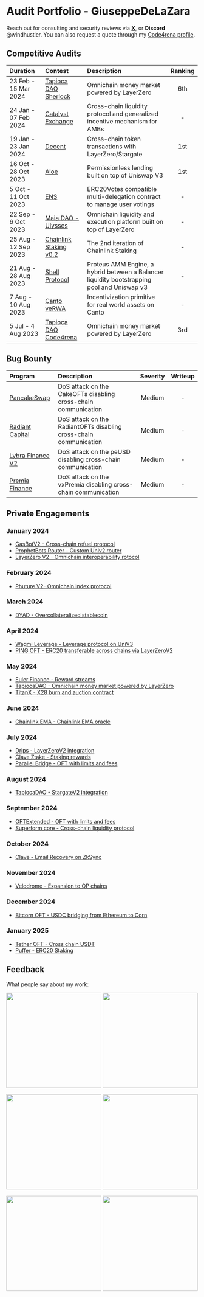 # Audit Portfolio - GiuseppeDeLaZara

Reach out for consulting and security reviews via [**X**](https://twitter.com/windhustler), or **Discord** @windhustler.
You can also request a quote through my [Code4rena profile](https://code4rena.com/@windhustler).

## Competitive Audits

| Duration             | Contest                                                                       | Description                                                                                 | Ranking |
|:---------------------|:------------------------------------------------------------------------------|:--------------------------------------------------------------------------------------------|:-------:|
| 23 Feb - 15 Mar 2024 | [Tapioca DAO Sherlock](./reports/Tapioca-DAO-Sherlock-Security-Review.md)     | Omnichain money market powered by LayerZero                                                 |   6th   |
| 24 Jan - 07 Feb 2024 | [Catalyst Exchange](./reports/Catalyst-Exchange-Security-Review.md)           | Cross-chain liquidity protocol and generalized incentive mechanism for AMBs                 |    -    |
| 19 Jan - 23 Jan 2024 | [Decent](./reports/Decent-Security-Review.md)                                 | Cross-chain token transactions with LayerZero/Stargate                                      |   1st   |
| 16 Oct - 28 Oct 2023 | [Aloe](./reports/Aloe-Security-Review.md)                                     | Permissionless lending built on top of Uniswap V3                                           |   1st   |
| 5 Oct - 11 Oct 2023  | [ENS](./reports/ENS-Security-Review.md)                                       | ERC20Votes compatible multi-delegation contract to manage user votings                      |    -    |
| 22 Sep - 6 Oct 2023  | [Maia DAO - Ulysses](./reports/Maia-DAO-Ulysses-Security-Review.md)           | Omnichain liquidity and execution platform built on top of LayerZero                        |    -    |
| 25 Aug - 12 Sep 2023 | [Chainlink Staking v0.2](./reports/Chainlink-Staking-v0.2-Security-Review.md) | The 2nd iteration of Chainlink Staking                                                      |    -    |
| 21 Aug - 28 Aug 2023 | [Shell Protocol](./reports/Shell-Protocol-Proteus-Security-Review.md)         | Proteus AMM Engine, a hybrid between a Balancer liquidity bootstrapping pool and Uniswap v3 |    -    |
| 7 Aug - 10 Aug 2023  | [Canto veRWA](./reports/Canto-veRWA-Security-Review.md)                       | Incentivization primitive for real world assets on Canto                                    |    -    |
| 5 Jul - 4 Aug 2023   | [Tapioca DAO Code4rena](./reports/Tapioca-DAO-C4-Security-Review.md)          | Omnichain money market powered by LayerZero                                                 |   3rd   |

## Bug Bounty

| Program                                                                                                              | Description                                                       | Severity  | Writeup  |
|:---------------------------------------------------------------------------------------------------------------------|:------------------------------------------------------------------|:---------:|:--------:|
| [PancakeSwap](https://immunefi.com/bounty/pancakeswap/)                                                              | DoS attack on the CakeOFTs disabling cross-chain communication    |  Medium   |    -     |
| [Radiant Capital](https://immunefi.com/bounty/radiant/)                                                              | DoS attack on the RadiantOFTs disabling cross-chain communication |  Medium   |    -     |
| [Lybra Finance V2](https://immunefi.com/bounty/lybrafinance/)                                                        | DoS attack on the peUSD disabling cross-chain communication       |  Medium   |    -     |
| [Premia Finance](https://app.hats.finance/bug-bounties/premia-bug-bounty-0xdaf2a62e238001cbc595628e46984734990e2c4d) | DoS attack on the vxPremia disabling cross-chain communication    |  Medium   |    -     |

## Private Engagements

### January 2024

- [GasBotV2 - Cross-chain refuel protocol](./solo/GasbotV2-Security-Review.md)
- [ProphetBots Router - Custom Univ2 router](./solo/Prophet-Router-Security-Review.md)
- [LayerZero V2 - Omnichain interoperability rotocol](./solo/LayerZero-V2-Security-Review.pdf)

### February 2024
- [Phuture V2- Omnichain index protocol](./team/Phuture-V2-Security-Review.pdf)

### March 2024

- [DYAD - Overcollateralized stablecoin](./team/DYAD-Security-Review.pdf)

### April 2024

- [Wagmi Leverage - Leverage protocol on UniV3](./team/Wagmi-Security-Review.pdf)
- [PING OFT - ERC20 transferable across chains via LayerZeroV2](./solo/PING-Security-Review.pdf)

### May 2024
- [Euler Finance - Reward streams](./team/Euler-Finance-Security-Review.pdf)
- [TapiocaDAO - Omnichain money market powered by LayerZero](./solo/TapiocaDAO-Security-Review.pdf)
- [TitanX - X28 burn and auction contract](./team/X28-Hunter-Security-Review.pdf)

### June 2024
- [Chainlink EMA - Chainlink EMA oracle](./team/Bailsec-defi.money-ChainlinkEMA.pdf)

### July 2024
- [Drips - LayerZeroV2 integration](./team/Drips-Security-Review.pdf)
- [Clave Ztake - Staking rewards](./team/Clave-Ztake-Security-Review.pdf)
- [Parallel Bridge - OFT with limits and fees](./team/Bailsec-ParallelBridge-BridgeableToken-Security-Review.pdf)

### August 2024
- [TapiocaDAO - StargateV2 integration](./solo/TapiocaDAO-StargateV2-Security-Review.pdf)

### September 2024
- [OFTExtended - OFT with limits and fees](./solo/OFTExtended-Security-Review.pdf)
- [Superform core - Cross-chain liquidity protocol](./team/Superform-core-Security-Review.pdf)

### October 2024
- [Clave - Email Recovery on ZkSync](./team/Clave-EmailRecovery-Security-Review.pdf)

### November 2024
- [Velodrome - Expansion to OP chains](./team/Velodrome-Security-Review.pdf) 

### December 2024
- [Bitcorn OFT - USDC bridging from Ethereum to Corn](./solo/Bitcorn-OFT-Security-Review.pdf)

### January 2025
- [Tether OFT - Cross chain USDT](./team/Tether-OFT-Security-Review.pdf)
- [Puffer - ERC20 Staking](./team/Puffer-Staking-Security-Review.pdf)

## Feedback

What people say about my work:

<p align="center">
  <img src="./assets/gogo.png" width="250"/>
  <img src="./assets/flint-reference.png" width="250"/>
</p>

<p align="center">
  <img src="./assets/layer-zero.png" width="250"/>
  <img src="./assets/donation-bug-report.png" width="250"/>
</p>

<p align="center">
  <img src="./assets/django.png" width="250"/>
  <img src="./assets/whitehat_bandit.png" width="250"/>
</p>
